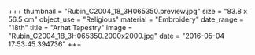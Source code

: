 +++
thumbnail = "Rubin_C2004_18_3H065350.preview.jpg"
size = "83.8 x 56.5 cm"
object_use = "Religious"
material = "Embroidery"
date_range = "18th"
title = "Arhat Tapestry"
image = "Rubin_C2004_18_3H065350.2000x2000.jpg"
date = "2016-05-04 17:53:45.394736"
+++
